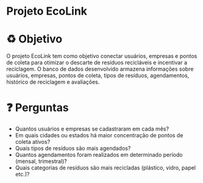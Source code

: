 # Projeto EcoLink 


# ♻️ Objetivo
O projeto EcoLink tem como objetivo conectar usuários, empresas e pontos de coleta para
otimizar o descarte de resíduos recicláveis e incentivar a reciclagem.
O banco de dados desenvolvido armazena informações sobre usuários, empresas, pontos de
coleta, tipos de resíduos, agendamentos, histórico de reciclagem e avaliações.

# ❓ Perguntas

- Quantos usuários e empresas se cadastraram em cada mês?
- Em quais cidades ou estados há maior concentração de pontos de coleta ativos?
- Quais tipos de resíduos são mais agendados?
- Quantos agendamentos foram realizados em determinado período (mensal, trimestral)?
- Quais categorias de resíduos são mais recicladas (plástico, vidro, papel etc.)?

